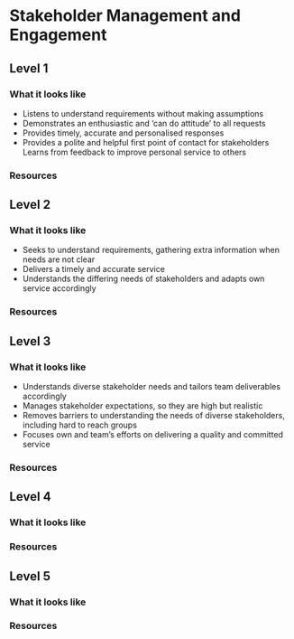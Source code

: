 # Stakeholder Management and Engagement

## Level 1

### What it looks like

- Listens to understand requirements without making assumptions
- Demonstrates an enthusiastic and ‘can do attitude’ to all requests
- Provides timely, accurate and personalised responses
- Provides a polite and helpful first point of contact for stakeholders
 Learns from feedback to improve personal service to others

### Resources

## Level 2

### What it looks like

- Seeks to understand requirements, gathering extra information when needs are not clear
- Delivers a timely and accurate service
- Understands the differing needs of stakeholders and adapts own service accordingly

### Resources

## Level 3

### What it looks like

- Understands diverse stakeholder needs and tailors team deliverables accordingly
- Manages stakeholder expectations, so they are high but realistic
- Removes barriers to understanding the needs of diverse stakeholders, including hard to reach groups
- Focuses own and team’s efforts on delivering a quality and committed service 


### Resources

## Level 4

### What it looks like

### Resources

## Level 5

### What it looks like

### Resources
